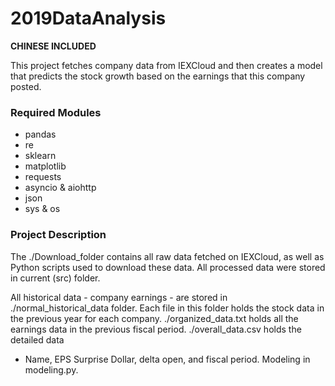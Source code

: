 # 2019DataAnalysis

**CHINESE INCLUDED**

This project fetches company data from IEXCloud 
and then creates a model that predicts the stock growth 
based on the earnings that this company posted.

### Required Modules
* pandas
* re
* sklearn
* matplotlib
* requests
* asyncio & aiohttp
* json
* sys & os

### Project Description
The ./Download_folder contains all raw data fetched on IEXCloud, 
as well as Python scripts used to download these data. 
All processed data were stored in current (src) folder.

All historical data - company earnings - 
are stored in ./normal_historical_data folder. 
Each file in this folder holds the stock data in the previous year for each company. 
./organized_data.txt holds all the earnings data in the previous fiscal period.
./overall_data.csv holds the detailed data 
- Name, EPS Surprise Dollar, delta open, and fiscal period.
Modeling in modeling.py.
